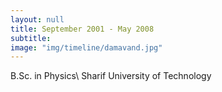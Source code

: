 ```yaml
---
layout: null
title: September 2001 - May 2008
subtitle:
image: "img/timeline/damavand.jpg"
---
```

B.Sc. in Physics\\
Sharif University of Technology
